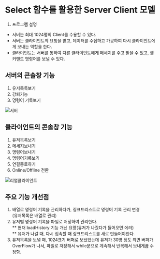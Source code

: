 # Select 함수를 활용한 Server Client 모델
1. 프로그램 설명  
- 서버는 최대 1024명의 Client를 수용할 수 있다.  
- 서버는 클라이언트의 요청을 받고, 데이터를 수집하고 가공하여 다시 클라이언트에게 보내는 역할을 한다.  
- 클라이언트는 서버를 통하여 다른 클라이언트에게 메세지를 주고 받을 수 있고, 쉘 커맨드 명령어를 보낼 수 있다.  
## 서버의 콘솔창 기능
1. 유저목록보기  
2. 강퇴기능  
3. 명령어 기록보기  

![서버](https://user-images.githubusercontent.com/80387186/204316584-36d7d508-f9c8-42b4-a1ba-39d8961672c8.PNG)

## 클라이언트의 콘솔창 기능
1. 유저목록보기  
2. 메세지보내기  
3. 명령어보내기  
4. 명령어기록보기  
5. 연결종료하기  
6. Online/Offline 전환  

![리얼클라이언트](https://user-images.githubusercontent.com/80387186/204316271-e610cdc3-e86c-4197-aa3b-e2700e53181f.PNG)

## 주요 기능 개선점
1. 배열로 명령어 기록을 관리하다가, 링크드리스트로 명령어 기록 관리 변경  
(유저목록은 배열로 관리)   
2. 유저별 명령어 기록을 파일로 저장하여 관리한다.  
** 현재 loadHistory 기능 개선 요망(유저가 나갔다가 들어오면 에러)  
** 유저가 나갈 때, 다시 접속할 때 링크드리스트를 새로 만들어야한다.  
3. 유저목록을 보낼 때, 1024크기 버퍼로 보냈었는데 유저가 30명 정도 되면 버퍼가 OverFlow가 나서,
파일로 저장해서 while문으로 계속해서 반복해서 보내게끔 수정함.  
